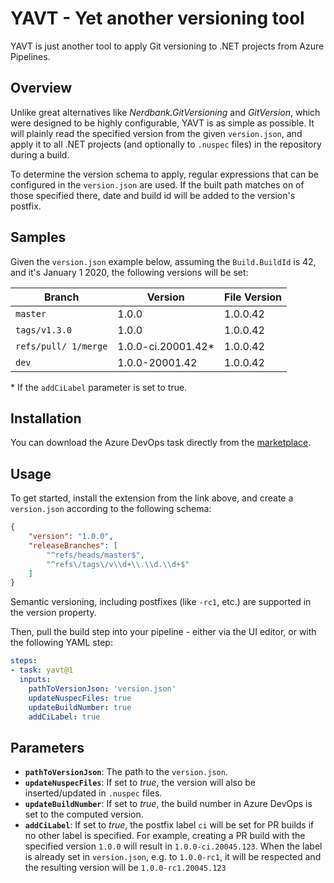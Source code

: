# YAVT - Yet another versioning tool
YAVT is just another tool to apply Git versioning to .NET projects from Azure Pipelines.

## Overview
Unlike great alternatives like _Nerdbank.GitVersioning_ and _GitVersion_, which were designed to be highly configurable, YAVT is as simple as possible. It will plainly read the specified version from the given `version.json`, and apply it to all .NET projects (and optionally to `.nuspec` files) in the repository during a build.

To determine the version schema to apply, regular expressions that can be configured in the `version.json` are used. If the built path matches on of those specified there, date and build id will be added to the version's postfix.

## Samples
Given the `version.json` example below, assuming the `Build.BuildId` is 42, and it's January 1 2020, the following versions will be set:

| Branch               | Version            | File Version |
|----------------------|--------------------|--------------|
| `master`             | 1.0.0              | 1.0.0.42     |
| `tags/v1.3.0`        | 1.0.0              | 1.0.0.42     |
| `refs/pull/ 1/merge` | 1.0.0-ci.20001.42* | 1.0.0.42     |
| `dev`                | 1.0.0-20001.42     | 1.0.0.42     |

\* If the `addCiLabel` parameter is set to true.


## Installation
You can download the Azure DevOps task directly from the [marketplace](https://marketplace.visualstudio.com/items?itemName=tschmiedlechner.yavt).

## Usage
To get started, install the extension from the link above, and create a `version.json` according to the following schema:

```json
{
    "version": "1.0.0",
    "releaseBranches": [
        "^refs/heads/master$", 
        "^refs\/tags\/v\\d+\\.\\d.\\d+$" 
    ]
}
```

Semantic versioning, including postfixes (like `-rc1`, etc.) are supported in the version property.

Then, pull the build step into your pipeline - either via the UI editor, or with the following YAML step:

```yaml
steps:
- task: yavt@1
  inputs:
    pathToVersionJson: 'version.json'
    updateNuspecFiles: true
    updateBuildNumber: true
    addCiLabel: true
```

## Parameters
- **`pathToVersionJson`**: The path to the `version.json`.
- **`updateNuspecFiles`**: If set to _true_, the version will also be inserted/updated in `.nuspec` files.
- **`updateBuildNumber`**: If set to _true_, the build number in Azure DevOps is set to the computed version.
- **`addCiLabel`**: If set to _true_, the postfix label `ci` will be set for PR builds if no other label is specified. For example, creating a PR build with the specified version `1.0.0` will result in `1.0.0-ci.20045.123`. When the label is already set in `version.json`, e.g. to `1.0.0-rc1`, it will be respected and the resulting version will be  `1.0.0-rc1.20045.123`
